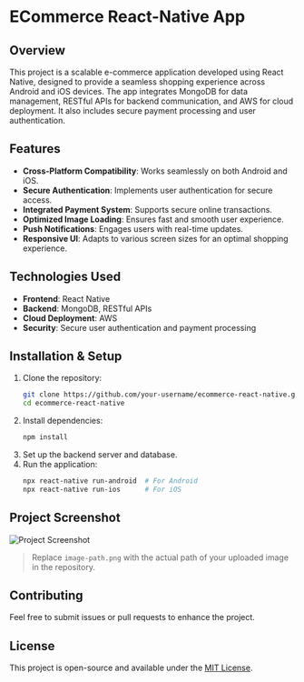 # ECommerce React-Native App

## Overview
This project is a scalable e-commerce application developed using React Native, designed to provide a seamless shopping experience across Android and iOS devices. The app integrates MongoDB for data management, RESTful APIs for backend communication, and AWS for cloud deployment. It also includes secure payment processing and user authentication.

## Features
- **Cross-Platform Compatibility**: Works seamlessly on both Android and iOS.
- **Secure Authentication**: Implements user authentication for secure access.
- **Integrated Payment System**: Supports secure online transactions.
- **Optimized Image Loading**: Ensures fast and smooth user experience.
- **Push Notifications**: Engages users with real-time updates.
- **Responsive UI**: Adapts to various screen sizes for an optimal shopping experience.

## Technologies Used
- **Frontend**: React Native
- **Backend**: MongoDB, RESTful APIs
- **Cloud Deployment**: AWS
- **Security**: Secure user authentication and payment processing

## Installation & Setup
1. Clone the repository:
   ```sh
   git clone https://github.com/your-username/ecommerce-react-native.git
   cd ecommerce-react-native
   ```
2. Install dependencies:
   ```sh
   npm install
   ```
3. Set up the backend server and database.
4. Run the application:
   ```sh
   npx react-native run-android  # For Android
   npx react-native run-ios      # For iOS
   ```

## Project Screenshot
![Project Screenshot](image-path.png)

> Replace `image-path.png` with the actual path of your uploaded image in the repository.

## Contributing
Feel free to submit issues or pull requests to enhance the project.

## License
This project is open-source and available under the [MIT License](LICENSE).
